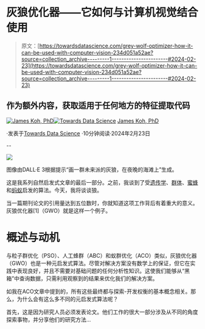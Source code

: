 # 灰狼优化器——它如何与计算机视觉结合使用

> 原文：[https://towardsdatascience.com/grey-wolf-optimizer-how-it-can-be-used-with-computer-vision-234d051a52ae?source=collection_archive---------1-----------------------#2024-02-23](https://towardsdatascience.com/grey-wolf-optimizer-how-it-can-be-used-with-computer-vision-234d051a52ae?source=collection_archive---------1-----------------------#2024-02-23)

## 作为额外内容，获取适用于任何地方的特征提取代码

[](https://medium.com/@byjameskoh?source=post_page---byline--234d051a52ae--------------------------------)[![James Koh, PhD](../Images/8e7af8b567cdcf24805754801683b426.png)](https://medium.com/@byjameskoh?source=post_page---byline--234d051a52ae--------------------------------)[](https://towardsdatascience.com/?source=post_page---byline--234d051a52ae--------------------------------)[![Towards Data Science](../Images/a6ff2676ffcc0c7aad8aaf1d79379785.png)](https://towardsdatascience.com/?source=post_page---byline--234d051a52ae--------------------------------) [James Koh, PhD](https://medium.com/@byjameskoh?source=post_page---byline--234d051a52ae--------------------------------)

·发表于[Towards Data Science](https://towardsdatascience.com/?source=post_page---byline--234d051a52ae--------------------------------) ·10分钟阅读·2024年2月23日

--

![](../Images/0ae36c29dd516179526367721209f356.png)

图像由DALL·E 3根据提示“画一群未来派的灰狼，在夜晚的海滩上”生成。

这是我系列自然启发式文章的最后一部分。之前，我谈到了受[遗传学](/evolutionary-algorithm-mutations-explained-4a3b5c2d49de?sk=e3e2305821577766713f14b8240e8459)、[群体](/particle-swarm-optimization-search-procedure-visualized-4b0364fb3e5a?sk=478e8d135f6e98e596674cb6fcc3e9a9)、[蜜蜂](/artificial-bee-colony-how-it-differs-from-pso-9c6831bfb552?sk=a7e8d75735fda2e6ed6c69898296210e)和[蚂蚁](https://medium.com/towards-data-science/ant-colony-optimization-intuition-code-visualization-9412c369be81?sk=bf102aa2302b881607f393ec0ec0f374)启发的算法。今天，我将谈谈狼。

当一篇期刊论文的引用量达到五位数时，你就知道这项工作背后有着重大的意义。灰狼优化器[1]（GWO）就是这样一个例子。

# 概述与动机

与粒子群优化（PSO）、人工蜂群（ABC）和蚁群优化（ACO）类似，灰狼优化器（GWO）也是一种元启发式算法。尽管对解决方案没有数学上的保证，但它在实践中表现良好，并且不需要对基础问题的任何分析性知识。这使我们能够从“黑箱”中查询数据，只需利用观察到的结果来优化我们的解决方案。

如我在ACO文章中提到的，所有这些最终都与探索-开发权衡的基本概念相关。那么，为什么会有这么多不同的元启发式算法呢？

首先，这是因为研究人员必须发表论文。他们工作的很大一部分涉及从不同的角度探索事物，并分享他们的研究方法…
